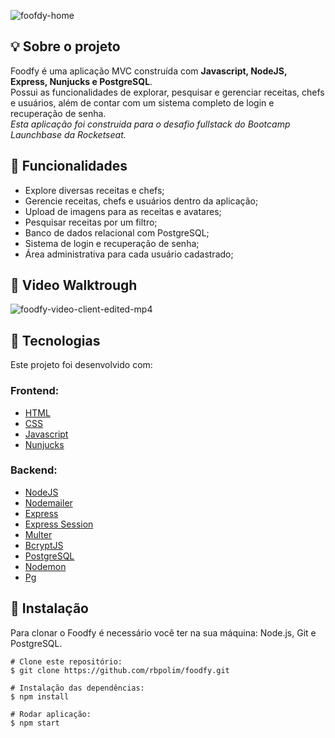 ![foofdy-home](https://user-images.githubusercontent.com/66570560/114211045-8abf2b00-9936-11eb-87ab-2fa21cebe72b.png)

## 💡 **Sobre o projeto**
Foodfy é uma aplicação MVC construída com **Javascript, NodeJS, Express, Nunjucks e PostgreSQL**. 
</br>Possui as funcionalidades de explorar, pesquisar e gerenciar receitas, chefs e usuários, além de contar com um sistema completo de login e recuperação de senha.
</br>*Esta aplicação foi construida para o desafio fullstack do Bootcamp Launchbase da Rocketseat.*

## 📑 **Funcionalidades**

- Explore diversas receitas e chefs;
- Gerencie receitas, chefs e usuários dentro da aplicação;
- Upload de imagens para as receitas e avatares;
- Pesquisar receitas por um filtro;
- Banco de dados relacional com PostgreSQL;
- Sistema de login e recuperação de senha;
- Área administrativa para cada usuário cadastrado;

## 🎥 Video Walktrough
![foodfy-video-client-edited-mp4](https://user-images.githubusercontent.com/66570560/114238132-83117d80-995a-11eb-8334-c82b1784fa44.gif)

## 🔧 **Tecnologias**
Este projeto foi desenvolvido com:

### Frontend:

- [HTML](https://)
- [CSS](https://)
- [Javascript](https://)
- [Nunjucks](https://)

### Backend:

- [NodeJS](https://)
- [Nodemailer](https://)
- [Express](https://)
- [Express Session](https://)
- [Multer](https://)
- [BcryptJS](https://)
- [PostgreSQL](https://)
- [Nodemon](https://)
- [Pg](https://)

## 💽 **Instalação**

Para clonar o Foodfy é necessário você ter na sua máquina: Node.js, Git e PostgreSQL.

```
# Clone este repositório:
$ git clone https://github.com/rbpolim/foodfy.git

# Instalação das dependências:
$ npm install

# Rodar aplicação:
$ npm start
```
